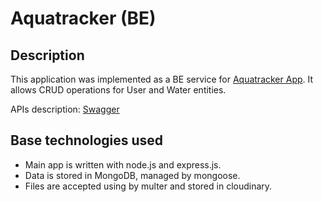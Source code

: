 # Aquatracker (BE)

## Description

This application was implemented as a BE service for
[Aquatracker App](https://aqua-track.netlify.app/). It allows CRUD operations
for User and Water entities.

APIs description:
[Swagger](https://water-tracker-be-production.up.railway.app/api/docs)

## Base technologies used

- Main app is written with node.js and express.js.
- Data is stored in MongoDB, managed by mongoose.
- Files are accepted using by multer and stored in cloudinary.
